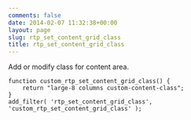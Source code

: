 ```yaml
---
comments: false
date: 2014-02-07 11:32:38+00:00
layout: page
slug: rtp_set_content_grid_class
title: rtp_set_content_grid_class
---
```


Add or modify class for content area.

    
    function custom_rtp_set_content_grid_class() {
        return "large-8 columns custom-content-class";
    }
    add_filter( 'rtp_set_content_grid_class', 'custom_rtp_set_content_grid_class' );
